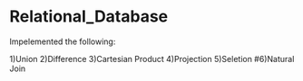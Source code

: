 # Relational_Database

Impelemented the following:

1)Union
2)Difference 
3)Cartesian Product
4)Projection
5)Seletion
#6)Natural Join
